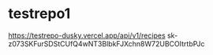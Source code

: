 # testrepo1

https://testrepo-dusky.vercel.app/api/v1/recipes
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

